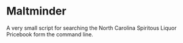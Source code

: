 # Maltminder

A very small script for searching the North Carolina Spiritous Liquor Pricebook form the command line.